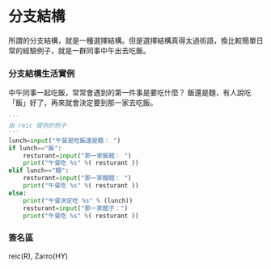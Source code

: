 # 分支結構

所謂的分支結構，就是一種選擇結構。但是選擇結構真得太過術語，換比較簡單日常的經驗例子，就是一群同事中午出去吃飯。

### 分支結構生活實例

中午同事一起吃飯，常常會遇到的第一件事是要吃什麼？ 飯還是麵，有人說吃「飯」好了，再來就會決定要到那一家去吃飯。

```Python
'''
由 reic 提供的例子
'''
lunch=input("午餐是吃飯還是麵： ")
if lunch=="飯":
    resturant=input("那一家飯館： ")
    print("午餐吃 %s" %( resturant ))
elif lunch=="麵":
    resturant=input("那一家麵館： ")
    print("午餐吃 %s" %( resturant ))
else:
    print("午餐決定吃 %s" % (lunch))
    resturant=input("那一家館子：")
    print("午餐吃 %s" %( resturant ))
```    



### 簽名區

reic(R),  Zarro(HY)